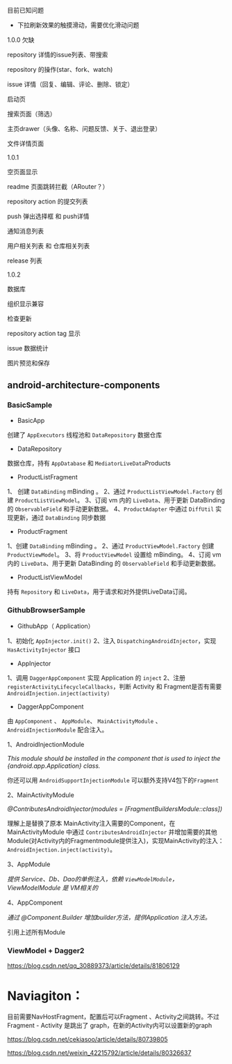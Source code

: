 




目前已知问题

* 下拉刷新效果的触摸滑动，需要优化滑动问题

1.0.0 欠缺

repository 详情的issue列表、带搜索

repository 的操作(star、fork、watch)

issue 详情（回复、编辑、评论、删除、锁定）

启动页

搜索页面（筛选）

主页drawer（头像、名称、问题反馈、关于、退出登录）

文件详情页面


1.0.1

空页面显示

readme 页面跳转拦截（ARouter？）

repository action 的提交列表

push 弹出选择框 和 push详情

通知消息列表

用户相关列表 和 仓库相关列表

release 列表


1.0.2

数据库

组织显示兼容

检查更新

repository action tag 显示

issue 数据统计

图片预览和保存









































## android-architecture-components

### BasicSample

* BasicApp 

创建了 `AppExecutors` 线程池和 `DataRepository` 数据仓库

* DataRepository

数据仓库，持有 `AppDatabase`  和 `MediatorLiveData`Products

* ProductListFragment

1、 创建 `DataBinding`  mBinding 。
2、通过 `ProductListViewModel.Factory`  创建 `ProductListViewModel`。
3、订阅 vm 内的 `LiveData`、用于更新 DataBinding 的 `ObservableField` 和手动更新数据。
4、`ProductAdapter` 中通过 `DiffUtil` 实现更新，通过  `DataBinding` 同步数据

* ProductFragment

1、创建 `DataBinding`  mBinding 。
2、通过 `ProductViewModel.Factory`  创建 `ProductViewModel`。
3、将 `ProductViewModel` 设置给 mBinding。
4、订阅 vm 内的 `LiveData`、用于更新 DataBinding 的 `ObservableField` 和手动更新数据。

* ProductListViewModel

持有 `Repository` 和 `LiveData`，用于请求和对外提供LiveData订阅。

### GithubBrowserSample

* GithubApp（ Application）

1、初始化 `AppInjector.init()` 
2、注入 `DispatchingAndroidInjector`，实现 `HasActivityInjector` 接口

* AppInjector

1、调用 `DaggerAppComponent` 实现 Application 的 `inject`
2、注册 `registerActivityLifecycleCallbacks`，判断 Activity 和 Fragment是否有需要` AndroidInjection.inject(activity)`

* DaggerAppComponent

由 `AppComponent` 、 `AppModule`、 `MainActivityModule` 、`AndroidInjectionModule` 配合注入。

1、AndroidInjectionModule 

*This module should be installed in the component that is used to inject the {android.app.Application} class.*

你还可以用 `AndroidSupportInjectionModule` 可以额外支持V4包下的`Fragment`

2、MainActivityModule

*@ContributesAndroidInjector(modules = [FragmentBuildersModule::class])*

理解上是替换了原本 MainActivity注入需要的Component，在 MainActivityModule 中通过 `ContributesAndroidInjector` 并增加需要的其他Module(对Activity内的Fragmentmodule提供注入)，实现MainActivity的注入：`AndroidInjection.inject(activity)`。

3、AppModule

*提供 Service、Db、Dao的单例注入，依赖 `ViewModelModule`，
ViewModelModule 是 VM相关的*

4、AppComponent 

*通过 @Component.Builder 增加builder方法，提供Application 注入方法。*

引用上述所有Module





### ViewModel + Dagger2

https://blog.csdn.net/qq_30889373/article/details/81806129






# Naviagiton：



目前需要NavHostFragment，配置后可以Fragment 、Activity之间跳转。不过Fragment - Activity 是跳出了 graph，在新的Activity内可以设置新的graph

https://blog.csdn.net/cekiasoo/article/details/80739805

https://blog.csdn.net/weixin_42215792/article/details/80326637